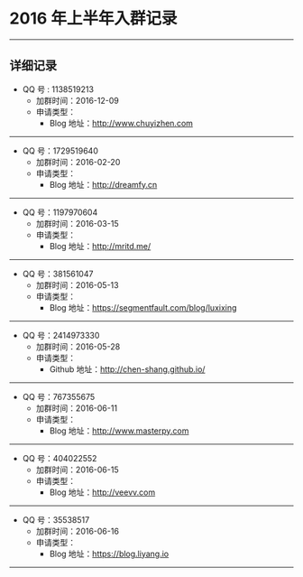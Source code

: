 # 2016 年上半年入群记录

--------------------------------------------------------------------------------

## 详细记录

- QQ 号 : 1138519213
	- 加群时间：2016-12-09
	- 申请类型：
		- Blog 地址：<http://www.chuyizhen.com>

--------------------------------------------------------------------------------

- QQ 号：1729519640
	- 加群时间：2016-02-20
	- 申请类型：
		- Blog 地址：<http://dreamfy.cn>

--------------------------------------------------------------------------------

- QQ 号：1197970604
	- 加群时间：2016-03-15
	- 申请类型：
		- Blog 地址：<http://mritd.me/>

--------------------------------------------------------------------------------

- QQ 号：381561047
	- 加群时间：2016-05-13
	- 申请类型：
		- Blog 地址：<https://segmentfault.com/blog/luxixing>

--------------------------------------------------------------------------------

- QQ 号：2414973330
	- 加群时间：2016-05-28
	- 申请类型：
		- Github 地址：<http://chen-shang.github.io/>

--------------------------------------------------------------------------------

- QQ 号：767355675
	- 加群时间：2016-06-11
	- 申请类型：
		- Blog 地址：<http://www.masterpy.com>

--------------------------------------------------------------------------------

- QQ 号：404022552
	- 加群时间：2016-06-15
	- 申请类型：
		- Blog 地址：<http://veevv.com>
		
--------------------------------------------------------------------------------

- QQ 号：35538517
	- 加群时间：2016-06-16
	- 申请类型：
		- Blog 地址：<https://blog.liyang.io>

--------------------------------------------------------------------------------